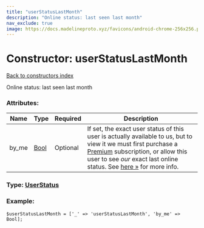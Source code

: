 ```yaml
---
title: "userStatusLastMonth"
description: "Online status: last seen last month"
nav_exclude: true
image: https://docs.madelineproto.xyz/favicons/android-chrome-256x256.png
---
```

# Constructor: userStatusLastMonth  
[Back to constructors index](/API_docs/constructors/index.html)



Online status: last seen last month

### Attributes:

| Name     |    Type       | Required | Description |
|----------|---------------|----------|-------------|
|by\_me|[Bool](/API_docs/types/Bool.html) | Optional|If set, the exact user status of this user is actually available to us, but to view it we must first purchase a [Premium](https://core.telegram.org/api/premium) subscription, or allow this user to see *our* exact last online status. See [here »](../constructors/privacyKeyStatusTimestamp.html) for more info.|



### Type: [UserStatus](/API_docs/types/UserStatus.html)


### Example:

```
$userStatusLastMonth = ['_' => 'userStatusLastMonth', 'by_me' => Bool];
```  
